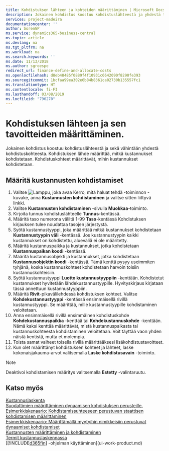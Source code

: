 ```yaml
---
title: Kohdistuksen lähteen ja kohteiden määrittäminen | Microsoft Docs
description: Jokainen kohdistus koostuu kohdistuslähteestä ja yhdestä tai useammasta kohdistustavoitteesta. Kohdistuksen lähde määrittää, mitkä kustannukset kohdistetaan. Kohdistuskohteet määrittävät, mihin kustannukset kohdistetaan.
services: project-madeira
documentationcenter: ''
author: SorenGP
ms.service: dynamics365-business-central
ms.topic: article
ms.devlang: na
ms.tgt_pltfrm: na
ms.workload: na
ms.search.keywords: ''
ms.date: 11/13/2018
ms.author: sgroespe
redirect_url: finance-define-and-allocate-costs
ms.openlocfilehash: d8eb48485f0889f4f10931c6642090f8290fe393
ms.sourcegitcommit: 1bcfaa99ea302e6b84b8361ca02730b135557fc1
ms.translationtype: HT
ms.contentlocale: fi-FI
ms.lasthandoff: 03/08/2019
ms.locfileid: "796270"
---
```

# <a name="set-up-allocation-source-and-targets"></a>Kohdistuksen lähteen ja sen tavoitteiden määrittäminen.
Jokainen kohdistus koostuu kohdistuslähteestä ja sekä vähintään yhdestä kohdistuskohteesta. Kohdistuksen lähde määrittää, mitkä kustannukset kohdistetaan. Kohdistuskohteet määrittävät, mihin kustannukset kohdistetaan.  

## <a name="to-set-up-cost-allocations"></a>Määritä kustannusten kohdistamiset  
1.  Valitse ![Lamppu, joka avaa Kerro, mitä haluat tehdä -toiminnon](media/ui-search/search_small.png "Kerro, mitä haluat tehdä") -kuvake, anna **Kustannusten kohdistaminen** ja valitse sitten liittyvä linkki.  
2.  Valitse **Kustannusten kohdistaminen** -sivulla **Muokkaa**-toiminto.  
3.  Kirjoita tunnus kohdistuslähteelle **Tunnus**-kentässä.  
4.  Määritä taso numerona väliltä 1-99 **Taso**-kentässä Kohdistuksen kirjauksen tulee noudattaa tasojen järjestystä.  
5.  Syötä kustannustyyppi, joka määrittää mitkä kustannukset kohdistetaan **Kustannustyypin väli** -kentässä. Jos kustannustyypin kaikki kustannukset on kohdistettu, alueväliä ei ole määritetty.  
6.  Määritä kustannuspaikka ja kustannukset, jotka kohdistetaan **Kustannuspaikan koodi** -kentässä.  
7.  Määritä kustannusobjekti ja kustannukset, jotka kohdistetaan **Kustannusobjektin koodi** -kentässä. Tämä kenttä pysyy useimmiten tyhjänä, koska kustannuskohteet kohdistetaan harvoin toisiin kustannuskohteisiin.  
8.  Syötä kustannustyyppi **Luotto kustannustyyppiin** -kenttään. Kohdistetut kustannukset hyvitetään lähdekustannustyypille. Hyvityskirjaus kirjataan tässä annettuun kustannustyyppiin.  
9. Määritä **Rivit**-pikavälilehdessä kohdistuksen kohteet. Valitse **Kohdekustannustyyppi** -kentässä ensimmäisellä rivillä kustannustyyppi. Se määrittää, mille kustannustyypille kohdistaminen veloitetaan.  
10. Anna ensimmäisellä rivillä ensimmäinen kohdistuskohde **Kohdekustannuspaikka** -kenttää tai **Kohdekustannuskohde** -kenttään. Nämä kaksi kenttää määrittävät, mistä kustannuspaikasta tai kustannuskohteesta kohdistaminen veloitetaan. Voit täyttää vaon yhden näistä kentistä, mutta et molempia.  
11. Toista samat vaiheet toisella rivillä määrittääksesi lisäkohdistustavoitteet.  
12. Kun olet määrittänyt kohdistuksen kohteet ja lähteet, laske kokonaisjakauma-arvot valitsemalla **Laske kohdistusavain** -toiminto.  

> [!NOTE]  
>  Deaktivoi kohdistamisen määritys valitsemalla **Estetty** -valintaruutu.  

## <a name="see-also"></a>Katso myös  
[Kustannuslaskenta](finance-manage-cost-accounting.md)  
 [Suodattimien määrittäminen dynaamisen kohdistuksen perusteille.](finance-setting-filters-for-dynamic-allocation-bases.md)   
 [Esimerkkiskenaario: Kohdistamissuhteeseen perustuvan staattisen kohdistamisen määrittäminen](finance-scenario-example-defining-static-allocations-based-on-allocation-ratio.md)   
 [Esimerkkiskenaario: Määrittämällä myytyihin nimikkeisiin perustuvat dynaamiset kohdistamiset](finance-scenario-example-defining-dynamic-allocations-based-on-items-sold.md)   
 [Kustannusten määrittäminen ja kohdistaminen](finance-define-and-allocate-costs.md)   
 [Termit kustannuslaskennassa](finance-terminology-in-cost-accounting.md)  
 [[!INCLUDE[d365fin](includes/d365fin_md.md)] -ohjelman käyttäminen](ui-work-product.md)
